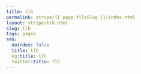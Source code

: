 ```yaml
---
title: tlh
permalink: stripe/{{ page.fileSlug }}/index.html
layout: stripe/tlh.html
slug: tlh
tags: pages
seo:
  noindex: false
  title: tlh
  og:title: tlh
  twitter:title: tlh
---
```



